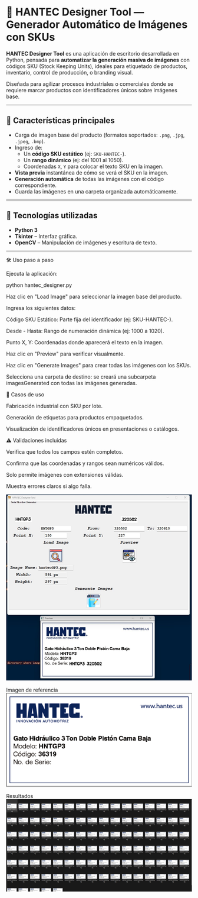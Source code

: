# 🧾 HANTEC Designer Tool — Generador Automático de Imágenes con SKUs

**HANTEC Designer Tool** es una aplicación de escritorio desarrollada en Python, pensada para **automatizar la generación masiva de imágenes** con códigos SKU (Stock Keeping Units), ideales para etiquetado de productos, inventario, control de producción, o branding visual.

Diseñada para agilizar procesos industriales o comerciales donde se requiere marcar productos con identificadores únicos sobre imágenes base.

---

## 🚀 Características principales

- Carga de imagen base del producto (formatos soportados: `.png`, `.jpg`, `.jpeg`, `.bmp`).
- Ingreso de:
  - Un **código SKU estático** (ej: `SKU-HANTEC-`).
  - Un **rango dinámico** (ej: del 1001 al 1050).
  - Coordenadas `X`, `Y` para colocar el texto SKU en la imagen.
- **Vista previa** instantánea de cómo se verá el SKU en la imagen.
- **Generación automática** de todas las imágenes con el código correspondiente.
- Guarda las imágenes en una carpeta organizada automáticamente.

---

## 🧩 Tecnologías utilizadas

- **Python 3**
- **Tkinter** – Interfaz gráfica.
- **OpenCV** – Manipulación de imágenes y escritura de texto.

---

🛠️ Uso paso a paso

Ejecuta la aplicación:

python hantec_designer.py


Haz clic en "Load Image" para seleccionar la imagen base del producto.

Ingresa los siguientes datos:

Código SKU Estático: Parte fija del identificador (ej: SKU-HANTEC-).

Desde - Hasta: Rango de numeración dinámica (ej: 1000 a 1020).

Punto X, Y: Coordenadas donde aparecerá el texto en la imagen.

Haz clic en "Preview" para verificar visualmente.

Haz clic en "Generate Images" para crear todas las imágenes con los SKUs.

Selecciona una carpeta de destino: se creará una subcarpeta imagesGenerated con todas las imágenes generadas.

🧠 Casos de uso

Fabricación industrial con SKU por lote.

Generación de etiquetas para productos empaquetados.

Visualización de identificadores únicos en presentaciones o catálogos.


⚠️ Validaciones incluidas

Verifica que todos los campos estén completos.

Confirma que las coordenadas y rangos sean numéricos válidos.

Solo permite imágenes con extensiones válidas.

Muestra errores claros si algo falla.

![Interfaz gráfica](docs/imagen1.jpg)

Imagen de referencia
![Interfaz gráfica](docs/hantecGP3.png)

Resultados
![Resultados](docs/resultados.jpg)
